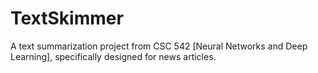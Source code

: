 # TextSkimmer
A text summarization project from CSC 542 [Neural Networks and Deep Learning], specifically designed for news articles.
